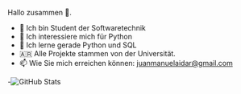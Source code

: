 Hallo zusammen 👋.
- 👋 Ich bin Student der Softwaretechnik
- 👀 Ich interessiere mich für Python
- 🌱 Ich lerne gerade Python und SQL
- 🇦🇷  Alle Projekte stammen von der Universität.
- 📫 Wie Sie mich erreichen können: juanmanuelaidar@gmail.com

-![GitHub Stats](https://github-readme-stats.vercel.app/api?username=jaidar2003)

<!---
jaidar2003/jaidar2003 is a ✨ special ✨ repository because its `README.md` (this file) appears on your GitHub profile.
You can click the Preview link to take a look at your changes.
--->
